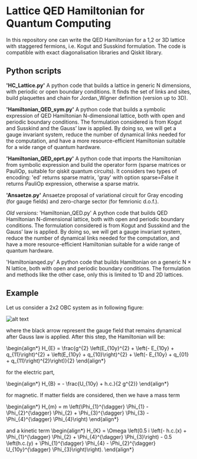 # Lattice QED Hamiltonian for Quantum Computing

In this repository one can write the QED Hamiltonian for a 1,2 or 3D lattice with staggered fermions, i.e. Kogut and Susskind formulation. The code is compatible with exact diagonalisation libraries and Qiskit library.

## Python scripts
**'HC_Lattice.py'**
A python code that builds a lattice in generic N dimensions, with periodic or open boundary conditions.
It finds the set of links and sites, build plaquettes and chain for Jordan_Wigner definition (version up to 3D).

**'Hamiltonian_QED_sym.py'**
A python code that builds a symbolic expression of QED Hamiltonian N-dimensional lattice, both with open and periodic boundary conditions. The formulation considered is from Kogut and Susskind and the Gauss’ law is applied.
By doing so, we will get a gauge invariant system, reduce the number of dynamical links needed
for the computation, and have a more resource-efficient Hamiltonian suitable for a wide range of
quantum hardware.

**'Hamiltonian_QED_oprt.py'**
A python code that imports the Hamiltonian from symbolic expression and build the operator form (sparse matrices or PauliOp, suitable for qiskit quantum circuits).
It considers two types of encoding: 'ed' returns sparse matrix, 'gray' with option sparse=False it returns PauliOp expression, otherwise a sparse matrix.

**'Ansaetze.py'**
Ansaetze proposal of variational circuit for Gray encoding (for gauge fields) and zero-charge sector (for femrionic d.o.f.).

_Old versions:_
'Hamiltonian_QED.py'
A python code that builds QED Hamiltonian N-dimensional lattice, both with open and periodic boundary conditions. The formulation considered is from Kogut and Susskind and the Gauss’ law is applied.
By doing so, we will get a gauge invariant system, reduce the number of dynamical links needed
for the computation, and have a more resource-efficient Hamiltonian suitable for a wide range of
quantum hardware.

'Hamiltonianqed.py'
A python code that builds Hamiltonian on a generic N × N lattice, both with open and periodic boundary conditions. The formulation and methods like the other case, only this is limited to 1D and 2D lattices.

## Example

Let us consider a 2x2 OBC system as in following figure:

![alt text](https://github.com/ariannacrippa/QC_lattice_H/blob/main/notebooks/system_2x2_OBC_gausslawTrue.png)

where the black arrow represent the gauge field that remains dynamical after Gauss law is applied. After this step, the Hamiltonian will be:

\begin{align*}
H_{E} = \frac{g^{2} \left(E_{10y}^{2} + \left(- E_{10y} + q_{11}\right)^{2} + \left(E_{10y} + q_{10}\right)^{2} + \left(- E_{10y} + q_{01} + q_{11}\right)^{2}\right)}{2}
\end{align*}

for the electric part,

\begin{align*}
H_{B} = - \frac{U_{10y} + h.c.}{2 g^{2}}
\end{align*}

for magnetic. If matter fields are considered, then we have a mass term

\begin{align*}
H_{m} = m \left(\Phi_{1}^{\dagger} \Phi_{1} - \Phi_{2}^{\dagger} \Phi_{2} + \Phi_{3}^{\dagger} \Phi_{3} - \Phi_{4}^{\dagger} \Phi_{4}\right)
\end{align*}

and a kinetic term
\begin{align*}
H_{K} = \Omega \left(0.5 i \left(- h.c.(x) + \Phi_{1}^{\dagger} \Phi_{2} + \Phi_{4}^{\dagger} \Phi_{3}\right) - 0.5 \left(h.c.(y) + \Phi_{1}^{\dagger} \Phi_{4} - \Phi_{2}^{\dagger} U_{10y}^{\dagger} \Phi_{3}\right)\right).
\end{align*}
